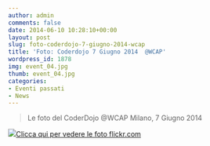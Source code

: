 ```yaml
---
author: admin
comments: false
date: 2014-06-10 10:28:10+00:00
layout: post
slug: foto-coderdojo-7-giugno-2014-wcap
title: 'Foto: Coderdojo 7 Giugno 2014  @WCAP'
wordpress_id: 1878
img: event_04.jpg
thumb: event_04.jpg
categories:
- Eventi passati
- News
---
```


<blockquote>Le foto del CoderDojo @WCAP Milano, 7 Giugno 2014</blockquote>




[![](//coderdojomilano.it/wp-content/uploads/2014/06/wcap_2014.jpg)Clicca qui per vedere le foto flickr.com](https://www.flickr.com/photos/98942956@N02/sets/72157644648843767/)
